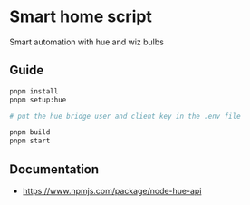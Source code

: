 # Smart home script

Smart automation with hue and wiz bulbs

## Guide

```bash
pnpm install
pnpm setup:hue

# put the hue bridge user and client key in the .env file

pnpm build
pnpm start
```

## Documentation

- https://www.npmjs.com/package/node-hue-api
